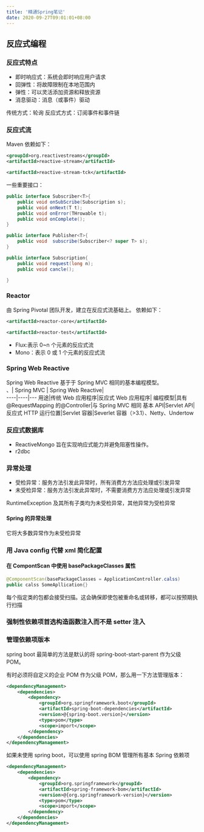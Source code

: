 ```yaml
---
title: '精通Spring笔记'
date: 2020-09-27T09:01:01+08:00
---
```


## 反应式编程

### 反应式特点

-   即时响应式：系统会即时响应用户请求
-   回弹性：将故障限制在本地范围内
-   弹性：可以灵活添加资源和释放资源
-   消息驱动：消息（或事件）驱动

传统方式：轮询
反应式方式：订阅事件和事件链

### 反应式流

Maven 依赖如下：

```xml
<groupId>org.reactivestreams</groupId>
<artifactId>reactive-stream</artifactId>

<artifactId>reactive-stream-tck</artifactId>
```

一些重要接口：

```java
public interface Subscriber<T>{
    public void onSubScribe(Subscription s);
    public void onNext(T t);
    public void onError(THrowable t);
    public void onComplete();
}

public interface Publisher<T>{
    public void  subscribe(Subscriber<? super T> s);
}

public interface Subscription{
    public void request(long n);
    public void cancle();

}
```

### Reactor

由 Spring Pivotal 团队开发，建立在反应式流基础上。
依赖如下：

```xml
<artifactId>reactor-core</artifactId>

<artifactId>reactor-test</artifactId>
```

-   Flux:表示 0~n 个元素的反应式流
-   Mono：表示 0 或 1 个元素的反应式流

### Spring Web Reactive

Spring Web Reactive 基于于 Spring MVC 相同的基本编程模型。  
 、| Spring MVC | Spring Web Reactive|  
 ----|----|---
用途|传统 Web 应用程序|反应式 Web 应用程序|
编程模型|具有@RequestMapping 的@Controller|与 Spring MVC 相同
基本 API|Servlet API|反应式 HTTP
运行位置|Servlet 容器|Severlet 容器（>3.1）、Netty、Undertow

### 反应式数据库

-   ReactiveMongo 旨在实现响应式能力并避免阻塞性操作。
-   r2dbc

### 异常处理

-   受检异常：服务方法引发此异常时，所有消费方方法应处理或引发异常
-   未受检异常：服务方法引发此异常时，不需要消费方方法应处理或引发异常

RuntimeException 及其所有子类均为未受检异常，其他异常为受检异常

#### Spring 的异常处理

它将大多数异常作为未受检异常

### 用 Java config 代替 xml 简化配置

#### 在 CompontScan 中使用 basePackageClasses 属性

```java
@ComponentScan(basePackageClasses = ApplicationController.calss)
public calss SomeApllication{}
```

每个指定类的包都会接受扫描。这会确保即使包被重命名或转移，都可以按预期执行扫描

### 强制性依赖项首选构造函数注入而不是 setter 注入

### 管理依赖项版本

spring boot 最简单的方法是默认的将 spring-boot-start-parent 作为父级 POM。

有时必须将自定义的企业 POM 作为父级 POM，那么用一下方法管理版本：

```xml
<dependencyManagement>
    <dependencies>
        <dependency>
            <groupId>org.springframework.boot</groupId>
            <artifactId>spring-boot-dependencies</artifactId>
            <version>@{spring-boot.version}</version>
            <type>pom</type>
            <scope>import</scope>
        </dependency>
    </dependencies>
</dependencyManagement>
```

如果未使用 spring boot，可以使用 spring BOM 管理所有基本 Spring 依赖项

```xml
<dependencyManagement>
    <dependencies>
        <dependency>
            <groupId>org.springframework</groupId>
            <artifactId>spring-framework-bom</artifactId>
            <version>@{org.springframework-version}</version>
            <type>pom</type>
            <scope>import</scope>
        </dependency>
    </dependencies>
</dependencyManagement>
```
